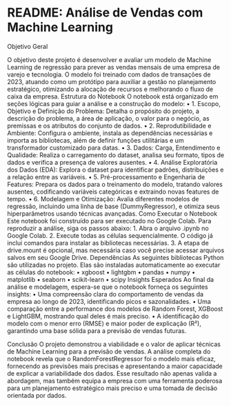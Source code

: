 # README: Análise de Vendas com Machine Learning

Objetivo Geral

O objetivo deste projeto é desenvolver e avaliar um modelo de Machine Learning de regressão para prever as vendas mensais de uma empresa de varejo e tecnologia. O modelo foi treinado com dados de transações de 2023, atuando como um protótipo para auxiliar a gestão no planejamento estratégico, otimizando a alocação de recursos e melhorando o fluxo de caixa da empresa.
Estrutura do Notebook
O notebook está organizado em seções lógicas para guiar a análise e a construção do modelo:
    • 1. Escopo, Objetivo e Definição do Problema: Detalha o propósito do projeto, a descrição do problema, a área de aplicação, o valor para o negócio, as premissas e os atributos do conjunto de dados.
    • 2. Reprodutibilidade e Ambiente: Configura o ambiente, instala as dependências necessárias e importa as bibliotecas, além de definir funções utilitárias e um transformador customizado para datas.
    • 3. Dados: Carga, Entendimento e Qualidade: Realiza o carregamento do dataset, analisa seu formato, tipos de dados e verifica a presença de valores ausentes.
    • 4. Análise Exploratória dos Dados (EDA): Explora o dataset para identificar padrões, distribuições e a relação entre as variáveis.
    • 5. Pré-processamento e Engenharia de Features: Prepara os dados para o treinamento do modelo, tratando valores ausentes, codificando variáveis categóricas e extraindo novas features de tempo.
    • 6. Modelagem e Otimização: Avalia diferentes modelos de regressão, incluindo uma linha de base (DummyRegressor), e otimiza seus hiperparâmetros usando técnicas avançadas.
Como Executar o Notebook
Este notebook foi construído para ser executado no Google Colab. Para reproduzir a análise, siga os passos abaixo:
    1. Abra o arquivo .ipynb no Google Colab.
    2. Execute todas as células sequencialmente. O código já inclui comandos para instalar as bibliotecas necessárias.
    3. A etapa de drive.mount é opcional, mas necessária caso você precise acessar arquivos salvos em seu Google Drive.
Dependências
As seguintes bibliotecas Python são utilizadas no projeto. Elas são instaladas automaticamente ao executar as células do notebook:
    • xgboost
    • lightgbm
    • pandas
    • numpy
    • matplotlib
    • seaborn
    • scikit-learn
    • scipy
Insights Esperados
Ao final da análise e modelagem, espera-se que o notebook forneça os seguintes insights:
    • Uma compreensão clara do comportamento de vendas da empresa ao longo de 2023, identificando picos e sazonalidades.
    • Uma comparação entre a performance dos modelos de Random Forest, XGBoost e LightGBM, mostrando qual deles é mais preciso.
    • A identificação do modelo com o menor erro (RMSE) e maior poder de explicação (R²), garantindo uma base sólida para a previsão de vendas futuras.

Conclusão
O projeto demonstrou a viabilidade e o valor de aplicar técnicas de Machine Learning para a previsão de vendas. A análise completa do notebook revela que o RandomForestRegressor foi o modelo mais eficaz, fornecendo as previsões mais precisas e apresentando a maior capacidade de explicar a variabilidade dos dados. Esse resultado não apenas valida a abordagem, mas também equipa a empresa com uma ferramenta poderosa para um planejamento estratégico mais preciso e uma tomada de decisão orientada por dados.
